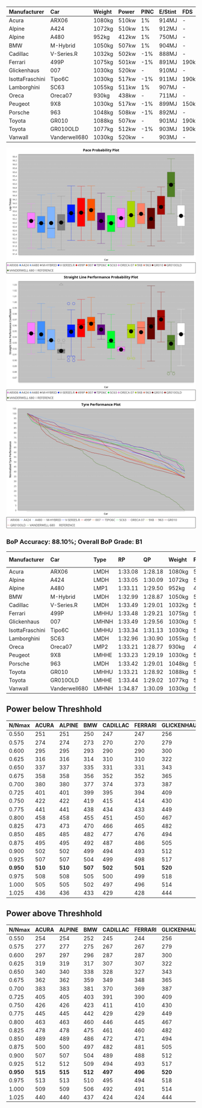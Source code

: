 |Manufacturer|Car|Weight|Power|PINC|E/Stint|FDS|
|:-|:-|:-|:-|:-|:-|:-|
|Acura|ARX06|1080kg|510kw|1%|914MJ|-|
|Alpine|A424|1072kg|510kw|1%|912MJ|-|
|Alpine|A480|952kg|412kw|1%|750MJ|-|
|BMW|M-Hybrid|1050kg|507kw|1%|904MJ|-|
|Cadillac|V-Series.R|1032kg|502kw|-1%|888MJ|-|
|Ferrari|499P|1075kg|501kw|-1%|891MJ|190kph|
|Glickenhaus|007|1030kg|520kw|-|910MJ|-|
|IsottaFraschini|Tipo6C|1030kg|517kw|-1%|911MJ|190kph|
|Lamborghini|SC63|1055kg|511kw|1%|907MJ|-|
|Oreca|Oreca07|930kg|438kw|-|711MJ|-|
|Peugeot|9X8|1030kg|517kw|-1%|899MJ|150kph|
|Porsche|963|1048kg|508kw|-1%|892MJ|-|
|Toyota|GR010|1088kg|507kw|-|901MJ|190kph|
|Toyota|GR010OLD|1077kg|512kw|-1%|903MJ|190kph|
|Vanwall|Vanderwell680|1030kg|520kw|-|903MJ|-|

![PACECHART](./IMG/ACOMETHOD.png)
![STRAIGHTLINEPERFORMANCECHART](./IMG/ACOMETHOD_sp.png)
![TYREPERFORMANCECHART](./IMG/ACOMETHOD_tw.png)

### BoP Accuracy: 88.10%; Overall BoP Grade: B1
|Manufacturer|Car|Type|RP|QP|Weight|Power¹|Threshhold|PINC|Power²|E/Stint|AVG Vmax|FDS|RDLC|L/Stint|BOP-Grade|ModelAccuracy|ModelPoints|Match%|
|:-|:-|:-|:-|:-|:-|:-|:-|:-|:-|:-|:-|:-|:-|:-|:-|:-|:-|:-|
|Acura|ARX06|LMDH|1:33.08|1:28.18|1080kg|510kw|210.0kph|1%|515kw|914MJ|324.20kph|-|0.99|41|-C2|100.00%|995|72.83%|
|Alpine|A424|LMDH|1:33.05|1:30.09|1072kg|510kw|210.0kph|1%|515kw|912MJ|324.22kph|-|0.99|41|-A2|80.53%|517|93.99%|
|Alpine|A480|LMP1|1:33.11|1:29.50|952kg|412kw|210.0kph|1%|416kw|750MJ|320.03kph|-|0.97|38|~A1|59.62%|840|100.00%|
|BMW|M-Hybrid|LMDH|1:32.99|1:28.87|1050kg|507kw|210.0kph|1%|512kw|904MJ|321.12kph|-|1.02|41|-B2|98.60%|1690|81.49%|
|Cadillac|V-Series.R|LMDH|1:33.49|1:29.01|1032kg|502kw|210.0kph|-1%|497kw|888MJ|324.77kph|-|1.03|41|+A2|88.58%|2033|91.35%|
|Ferrari|499P|LMHHU|1:33.48|1:29.21|1075kg|501kw|210.0kph|-1%|496kw|891MJ|324.89kph|190kph|1.02|41|~A1|84.67%|2303|100.00%|
|Glickenhaus|007|LMHNH|1:33.49|1:29.56|1030kg|520kw|210.0kph|-|520kw|910MJ|329.51kph|-|0.96|41|~A1|96.64%|1639|100.00%|
|IsottaFraschini|Tipo6C|LMHHU|1:33.34|1:31.13|1030kg|517kw|210.0kph|-1%|512kw|911MJ|327.21kph|190kph|1.08|41|+B1|66.67%|96|89.52%|
|Lamborghini|SC63|LMDH|1:32.96|1:30.90|1055kg|511kw|210.0kph|1%|516kw|907MJ|323.13kph|-|1.04|41|-B2|96.77%|419|80.99%|
|Oreca|Oreca07|LMP2|1:33.21|1:28.77|930kg|438kw|210.0kph|-|438kw|711MJ|321.60kph|-|0.96|38|+B2|100.00%|2206|83.48%|
|Peugeot|9X8|LMHHE|1:33.23|1:29.19|1030kg|517kw|210.0kph|-1%|512kw|899MJ|325.82kph|150kph|1.03|41|~A1|87.16%|2572|100.00%|
|Porsche|963|LMDH|1:33.42|1:29.01|1048kg|508kw|210.0kph|-1%|503kw|892MJ|325.00kph|-|1.01|41|~A1|93.05%|5740|100.00%|
|Toyota|GR010|LMHHU|1:33.21|1:28.92|1088kg|507kw|210.0kph|-|507kw|901MJ|325.38kph|190kph|1.01|41|~A1|90.17%|3255|98.62%|
|Toyota|GR010OLD|LMHHE|1:33.44|1:29.02|1077kg|512kw|210.0kph|-1%|507kw|903MJ|327.94kph|190kph|1.02|41|~A1|85.24%|1322|100.00%|
|Vanwall|Vanderwell680|LMHNH|1:34.87|1:30.09|1030kg|520kw|210.0kph|-|520kw|903MJ|322.75kph|-|1.01|41|+Ω1|91.33%|611|29.19%|

## Power below Threshhold
|N/Nmax|ACURA|ALPINE|BMW|CADILLAC|FERRARI|GLICKENHAUS|ISOTTAFRASCHINI|LAMBORGHINI|ORECA|PEUGEOT|PORSCHE|TOYOTA|TOYOTA|VANWALL|​|RPM|A480|
|:-|:-|:-|:-|:-|:-|:-|:-|:-|:-|:-|:-|:-|:-|:-|:-|:-|:-|
|0.550|251|251|250|247|247|256|255|252|216|255|250|250|252|256|​|--|-|
|0.575|274|274|273|270|270|279|278|275|235|278|273|273|275|279|​|--|-|
|0.600|295|295|293|290|290|300|298|295|253|298|293|293|296|300|​|--|-|
|0.625|316|316|314|310|310|322|320|316|271|320|314|314|317|322|​|--|-|
|0.650|337|337|335|331|331|343|341|337|289|341|335|335|338|343|​|--|-|
|0.675|358|358|356|352|352|365|363|359|308|363|357|356|359|365|​|--|-|
|0.700|380|380|377|374|373|387|385|380|326|385|378|377|381|387|​|--|-|
|0.725|401|401|399|395|394|409|407|402|344|407|399|399|403|409|​|--|-|
|0.750|422|422|419|415|414|430|427|422|362|427|420|419|423|430|​|--|-|
|0.775|441|441|438|434|433|449|446|441|378|446|439|438|442|449|​|5000|243|
|0.800|458|458|455|451|450|467|464|459|393|464|456|455|460|467|​|5500|287|
|0.825|473|473|470|466|465|482|479|474|406|479|471|470|475|482|​|6000|321|
|0.850|485|485|482|477|476|494|491|485|417|491|483|482|486|494|​|6500|362|
|0.875|495|495|492|487|486|505|502|496|425|502|493|492|497|505|​|7000|405|
|0.900|502|502|499|494|493|512|509|503|431|509|500|499|504|512|​|7500|415|
|0.925|507|507|504|499|498|517|514|508|435|514|505|504|509|517|​|8000|411|
|**0.950**|**510**|**510**|**507**|**502**|**501**|**520**|**517**|**511**|**438**|**517**|**508**|**507**|**512**|**520**|**​**|**8500**|**414**|
|0.975|508|508|505|500|499|518|515|509|437|515|506|505|510|518|​|9000|207|
|1.000|505|505|502|497|496|514|511|505|433|511|503|502|506|514|​|--|-|
|1.025|436|436|433|429|428|444|441|436|374|441|434|433|437|444|​|--|-|

## Power above Threshhold
|N/Nmax|ACURA|ALPINE|BMW|CADILLAC|FERRARI|GLICKENHAUS|ISOTTAFRASCHINI|LAMBORGHINI|ORECA|PEUGEOT|PORSCHE|TOYOTA|TOYOTA|VANWALL|​|RPM|A480|
|:-|:-|:-|:-|:-|:-|:-|:-|:-|:-|:-|:-|:-|:-|:-|:-|:-|:-|
|0.550|254|254|252|245|244|256|252|254|216|252|248|250|250|256|​|--|-|
|0.575|277|277|275|267|267|279|275|277|235|275|271|273|273|279|​|--|-|
|0.600|297|297|296|287|287|300|296|298|253|296|291|293|293|300|​|--|-|
|0.625|319|319|317|307|307|322|317|319|271|317|311|314|314|322|​|--|-|
|0.650|340|340|338|328|327|343|338|340|289|338|332|335|335|343|​|--|-|
|0.675|362|362|359|349|348|365|359|362|308|359|353|356|356|365|​|--|-|
|0.700|383|383|381|370|369|387|381|384|326|381|374|377|377|387|​|--|-|
|0.725|405|405|403|391|390|409|403|406|344|403|395|399|399|409|​|--|-|
|0.750|426|426|423|411|410|430|423|427|362|423|416|419|419|430|​|--|-|
|0.775|445|445|442|429|429|449|442|446|378|442|435|438|438|449|​|5000|243|
|0.800|463|463|460|446|445|467|460|463|393|460|452|455|455|467|​|5500|287|
|0.825|478|478|475|461|460|482|475|478|406|475|467|470|470|482|​|6000|321|
|0.850|489|489|486|472|471|494|486|490|417|486|478|482|482|494|​|6500|362|
|0.875|500|500|497|482|481|505|497|501|425|497|488|492|492|505|​|7000|405|
|0.900|507|507|504|489|488|512|504|508|431|504|495|499|499|512|​|7500|415|
|0.925|512|512|509|494|493|517|509|513|435|509|500|504|504|517|​|8000|411|
|**0.950**|**515**|**515**|**512**|**497**|**496**|**520**|**512**|**516**|**438**|**512**|**503**|**507**|**507**|**520**|**​**|**8500**|**414**|
|0.975|513|513|510|495|494|518|510|514|437|510|501|505|505|518|​|9000|207|
|1.000|509|509|506|492|491|514|506|510|433|506|498|502|502|514|​|--|-|
|1.025|440|440|437|424|424|444|437|441|374|437|430|433|433|444|​|--|-|
